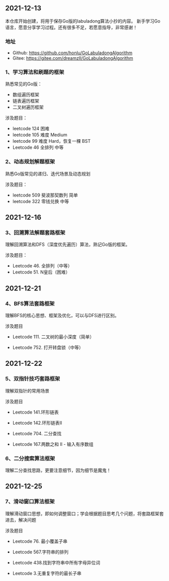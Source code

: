 ## 2021-12-13
本仓库开始创建，将用于保存Go版的labuladong算法小抄的内容。
新手学习Go语言，愿意分享学习过程。还有很多不足，若愿意指导，非常感谢！

### 地址
* Github: https://github.com/honlu/GoLabuladongAlgorithm
* Gitee: https://gitee.com/dreamzll/GoLabuladongAlgorithm 

### 1、学习算法和刷题的框架
熟悉常见的Go版：
- 数组遍历框架
- 链表遍历框架
- 二叉树遍历框架

涉及题目：  
* leetcode 124 困难
* leetcode 105 难度 Medium
* leetcode 99 难度 Hard，恢复一棵 BST
* Leetcode 46 全排列 中等

### 2、动态规划解题框架
熟悉Go版常见的递归、迭代场景及动态规划

涉及题目：
- leetcode 509 斐波那契数列 简单
- leetcode 322 零钱兑换 中等

## 2021-12-16
### 3、回溯算法解题套路框架
理解回溯算法和DFS（深度优先遍历）算法，熟记Go版的框架。

涉及题目：
- Leetcode 46. 全排列（中等）
- Leetcode 51. N皇后（困难）

## 2021-12-21
### 4、BFS算法套路框架
理解BFS的核心思想、框架及优化，可以与DFS进行区别。

涉及题目
- Leetcode 111. 二叉树的最小深度（简单）

- Leetcode 752. 打开转盘锁（中等）

## 2021-12-22
### 5、双指针技巧套路框架
理解双指针的常用场景

涉及题目
- Leetcode 141.环形链表

- Leetcode 142.环形链表II

- Leetcode 704. 二分查找

- Leetcode 167.两数之和 II - 输入有序数组

### 6、二分搜索算法框架
理解二分查找思路，更要注意细节，因为细节是魔鬼！

## 2021-12-25
### 7、滑动窗口算法框架
理解滑动窗口思想，即如何调整窗口；学会根据题目思考几个问题，将套路框架套进去，解决问题  

涉及题目  
- Leetcode 76. 最小覆盖子串

- Leetcode 567.字符串的排列

- Leetcode 438.找到字符串中所有字母异位词

- Leetcode 3.无重复字符的最长子串
